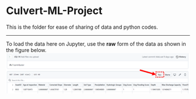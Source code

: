# Culvert-ML-Project
This is the folder for ease of sharing of data and python codes.<br/>
***
To load the data here on Jupyter, use the **raw** form of the data as shown in the figure below.<br/>
<img src="https://github.com/JQi-14/Culvert-ML-Project/blob/main/Misc./note.png?raw=true" />
